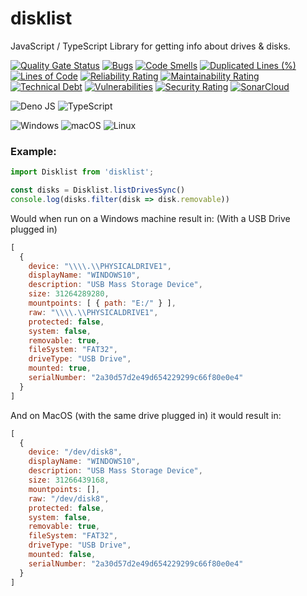 # disklist
 JavaScript / TypeScript Library for getting info about drives & disks.

 [![Quality Gate Status](https://sonarcloud.io/api/project_badges/measure?project=fishylunar_disklist&metric=alert_status)](https://sonarcloud.io/summary/new_code?id=fishylunar_disklist)
 [![Bugs](https://sonarcloud.io/api/project_badges/measure?project=fishylunar_disklist&metric=bugs)](https://sonarcloud.io/summary/new_code?id=fishylunar_disklist)
 [![Code Smells](https://sonarcloud.io/api/project_badges/measure?project=fishylunar_disklist&metric=code_smells)](https://sonarcloud.io/summary/new_code?id=fishylunar_disklist)
 [![Duplicated Lines (%)](https://sonarcloud.io/api/project_badges/measure?project=fishylunar_disklist&metric=duplicated_lines_density)](https://sonarcloud.io/summary/new_code?id=fishylunar_disklist)
[![Lines of Code](https://sonarcloud.io/api/project_badges/measure?project=fishylunar_disklist&metric=ncloc)](https://sonarcloud.io/summary/new_code?id=fishylunar_disklist) 
[![Reliability Rating](https://sonarcloud.io/api/project_badges/measure?project=fishylunar_disklist&metric=reliability_rating)](https://sonarcloud.io/summary/new_code?id=fishylunar_disklist)
[![Maintainability Rating](https://sonarcloud.io/api/project_badges/measure?project=fishylunar_disklist&metric=sqale_rating)](https://sonarcloud.io/summary/new_code?id=fishylunar_disklist)
[![Technical Debt](https://sonarcloud.io/api/project_badges/measure?project=fishylunar_disklist&metric=sqale_index)](https://sonarcloud.io/summary/new_code?id=fishylunar_disklist)
[![Vulnerabilities](https://sonarcloud.io/api/project_badges/measure?project=fishylunar_disklist&metric=vulnerabilities)](https://sonarcloud.io/summary/new_code?id=fishylunar_disklist)
[![Security Rating](https://sonarcloud.io/api/project_badges/measure?project=fishylunar_disklist&metric=security_rating)](https://sonarcloud.io/summary/new_code?id=fishylunar_disklist)
[![SonarCloud](https://sonarcloud.io/images/project_badges/sonarcloud-black.svg)](https://sonarcloud.io/summary/new_code?id=fishylunar_disklist)


![Deno JS](https://img.shields.io/badge/deno%20js-000000?style=for-the-badge&logo=deno&logoColor=white)
![TypeScript](https://img.shields.io/badge/typescript-%23007ACC.svg?style=for-the-badge&logo=typescript&logoColor=white)


![Windows](https://img.shields.io/badge/Windows-0078D6?style=for-the-badge&logo=windows&logoColor=white)
![macOS](https://img.shields.io/badge/mac%20os-000000?style=for-the-badge&logo=macos&logoColor=F0F0F0)
![Linux](https://img.shields.io/badge/Linux-FCC624?style=for-the-badge&logo=linux&logoColor=black)


### Example: 
```typescript
import Disklist from 'disklist';

const disks = Disklist.listDrivesSync()
console.log(disks.filter(disk => disk.removable))
```

Would when run on a Windows machine result in:
(With a USB Drive plugged in)

```js
[
  {
    device: "\\\\.\\PHYSICALDRIVE1",
    displayName: "WINDOWS10",
    description: "USB Mass Storage Device",
    size: 31264289280,
    mountpoints: [ { path: "E:/" } ],
    raw: "\\\\.\\PHYSICALDRIVE1",
    protected: false,
    system: false,
    removable: true,
    fileSystem: "FAT32",
    driveType: "USB Drive",
    mounted: true,
    serialNumber: "2a30d57d2e49d654229299c66f80e0e4"
  }
]
```

And on MacOS (with the same drive plugged in) it would result in:

```js
[
  {
    device: "/dev/disk8",
    displayName: "WINDOWS10",
    description: "USB Mass Storage Device",
    size: 31266439168,
    mountpoints: [],
    raw: "/dev/disk8",
    protected: false,
    system: false,
    removable: true,
    fileSystem: "FAT32",
    driveType: "USB Drive",
    mounted: false,
    serialNumber: "2a30d57d2e49d654229299c66f80e0e4"
  }
]
```